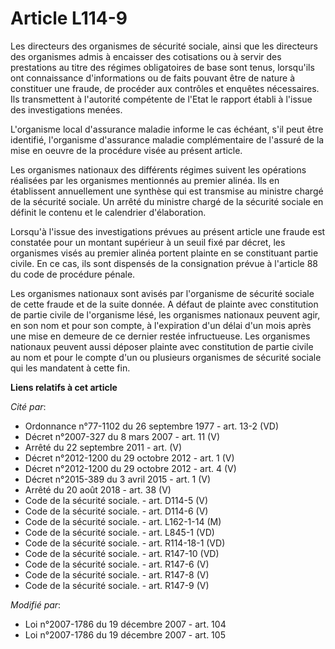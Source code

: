 # Article L114-9

Les directeurs des organismes de sécurité sociale, ainsi que les directeurs des organismes admis à encaisser des cotisations
ou à servir des prestations au titre des régimes obligatoires de base sont tenus, lorsqu'ils ont connaissance d'informations
ou de faits pouvant être de nature à constituer une fraude, de procéder aux contrôles et enquêtes nécessaires. Ils
transmettent à l'autorité compétente de l'Etat le rapport établi à l'issue des investigations menées.

L'organisme local d'assurance maladie informe le cas échéant, s'il peut être identifié, l'organisme d'assurance maladie
complémentaire de l'assuré de la mise en oeuvre de la procédure visée au présent article. 

Les organismes nationaux des différents régimes suivent les opérations réalisées par les organismes mentionnés au premier
alinéa. Ils en établissent annuellement une synthèse qui est transmise au ministre chargé de la sécurité sociale. Un arrêté
du ministre chargé de la sécurité sociale en définit le contenu et le calendrier d'élaboration.

Lorsqu'à l'issue des investigations prévues au présent article une fraude est constatée pour un montant supérieur à un seuil
fixé par décret, les organismes visés au premier alinéa portent plainte en se constituant partie civile. En ce cas, ils sont
dispensés de la consignation prévue à l'article 88 du code de procédure pénale.

Les organismes nationaux sont avisés par l'organisme de sécurité sociale de cette fraude et de la suite donnée. A défaut de
plainte avec constitution de partie civile de l'organisme lésé, les organismes nationaux peuvent agir, en son nom et pour son
compte, à l'expiration d'un délai d'un mois après une mise en demeure de ce dernier restée infructueuse. Les organismes
nationaux peuvent aussi déposer plainte avec constitution de partie civile au nom et pour le compte d'un ou plusieurs
organismes de sécurité sociale qui les mandatent à cette fin.

**Liens relatifs à cet article**

_Cité par_:

  - Ordonnance n°77-1102 du 26 septembre 1977 - art. 13-2 (VD)
  - Décret n°2007-327 du 8 mars 2007 - art. 11 (V)
  - Arrêté du 22 septembre 2011 - art. (V)
  - Décret n°2012-1200 du 29 octobre 2012 - art. 1 (V)
  - Décret n°2012-1200 du 29 octobre 2012 - art. 4 (V)
  - Décret n°2015-389 du 3 avril 2015 - art. 1 (V)
  - Arrêté du 20 août 2018 - art. 38 (V)
  - Code de la sécurité sociale. - art. D114-5 (V)
  - Code de la sécurité sociale. - art. D114-6 (V)
  - Code de la sécurité sociale. - art. L162-1-14 (M)
  - Code de la sécurité sociale. - art. L845-1 (VD)
  - Code de la sécurité sociale. - art. R114-18-1 (VD)
  - Code de la sécurité sociale. - art. R147-10 (VD)
  - Code de la sécurité sociale. - art. R147-6 (V)
  - Code de la sécurité sociale. - art. R147-8 (V)
  - Code de la sécurité sociale. - art. R147-9 (V)

_Modifié par_:

  - Loi n°2007-1786 du 19 décembre 2007 - art. 104
  - Loi n°2007-1786 du 19 décembre 2007 - art. 105

